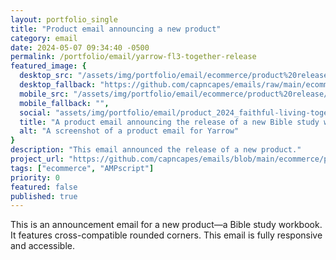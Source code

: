 ```yaml
---
layout: portfolio_single
title: "Product email announcing a new product"
category: email
date: 2024-05-07 09:34:40 -0500
permalink: /portfolio/email/yarrow-fl3-together-release
featured_image: {
  desktop_src: "/assets/img/portfolio/email/ecommerce/product%20release/precept_product_2024_faithful-living-together_1-release_600.webp",
  desktop_fallback: "https://github.com/capncapes/emails/raw/main/ecommerce/product%20release/assets/yarrow_product_2024_faithful-living-together_1-release.jpeg",
  mobile_src: "/assets/img/portfolio/email/ecommerce/product%20release/precept_product_2024_faithful-living-together_1-release_340.webp",
  mobile_fallback: "",
  social: "assets/img/portfolio/email/product_2024_faithful-living-together_1-release_1200x629.jpg",
  title: "A product email announcing the release of a new Bible study workbook",
  alt: "A screenshot of a product email for Yarrow"
}
description: "This email announced the release of a new product."
project_url: "https://github.com/capncapes/emails/blob/main/ecommerce/product%20release/yarrow_product_2024_faithful-living-together_1-release.html"
tags: ["ecommerce", "AMPscript"]
priority: 0
featured: false
published: true
---
```


This is an announcement email for a new product&mdash;a Bible study workbook. It features cross-compatible rounded corners. This email is fully responsive and accessible.